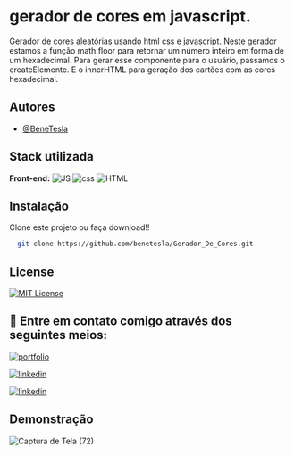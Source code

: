 #
# gerador de cores em javascript.
Gerador de cores aleatórias usando html css e javascript.
Neste gerador estamos a função math.floor para retornar um número inteiro em forma de um hexadecimal.
Para gerar esse componente para o usuário, passamos o createElemente.
E o innerHTML para geração dos cartões com as cores  hexadecimal.








## Autores

- [@BeneTesla](https://github.com/benetesla)


## Stack utilizada

**Front-end:**
![JS](https://img.shields.io/badge/JavaScript-323330?style=for-the-badge&logo=javascript&logoColor=F7DF1E)
![css](https://img.shields.io/badge/CSS3-1572B6?style=for-the-badge&logo=css3&logoColor=white)
![HTML](https://img.shields.io/badge/HTML5-E34F26?style=for-the-badge&logo=html5&logoColor=white)
## Instalação

Clone este projeto ou faça download!!

```bash
  git clone https://github.com/benetesla/Gerador_De_Cores.git
```
    
## License

[![MIT License](https://img.shields.io/badge/License-MIT-green.svg)](https://choosealicense.com/licenses/mit/)


## 🔗 Entre em contato comigo através dos seguintes meios:

[![portfolio](https://img.shields.io/badge/my_portfolio-000?style=for-the-badge&logo=ko-fi&logoColor=white)](https://bene-teslav1.vercel.app/)

[![linkedin](https://img.shields.io/badge/linkedin-0A66C2?style=for-the-badge&logo=linkedin&logoColor=white)](https://www.linkedin.com/in/bene-tesla/)

[![linkedin](https://img.shields.io/badge/Instagram-E4405F?style=for-the-badge&logo=instagram&logoColor=white)](https://www.instagram.com/bene_tesla/)



## Demonstração
![Captura de Tela (72)](https://user-images.githubusercontent.com/78994881/221369702-d81a8afa-c0e1-4094-bedb-43685cfe98d4.png)


